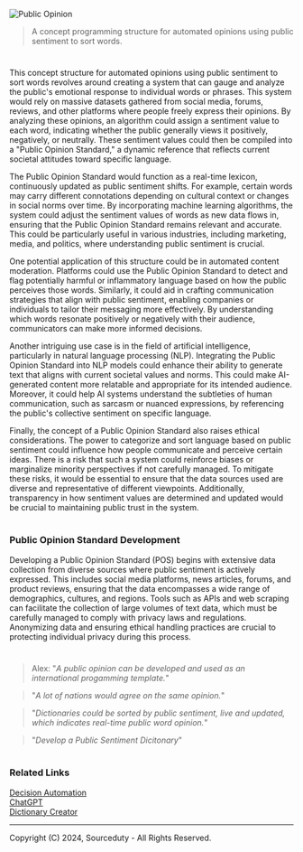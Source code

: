 ![Public Opinion](https://github.com/user-attachments/assets/437f7b03-30c3-44f6-80a3-3296b8590443)

> A concept programming structure for automated opinions using public sentiment to sort words.

#

This concept structure for automated opinions using public sentiment to sort words revolves around creating a system that can gauge and analyze the public's emotional response to individual words or phrases. This system would rely on massive datasets gathered from social media, forums, reviews, and other platforms where people freely express their opinions. By analyzing these opinions, an algorithm could assign a sentiment value to each word, indicating whether the public generally views it positively, negatively, or neutrally. These sentiment values could then be compiled into a "Public Opinion Standard," a dynamic reference that reflects current societal attitudes toward specific language.

The Public Opinion Standard would function as a real-time lexicon, continuously updated as public sentiment shifts. For example, certain words may carry different connotations depending on cultural context or changes in social norms over time. By incorporating machine learning algorithms, the system could adjust the sentiment values of words as new data flows in, ensuring that the Public Opinion Standard remains relevant and accurate. This could be particularly useful in various industries, including marketing, media, and politics, where understanding public sentiment is crucial.

One potential application of this structure could be in automated content moderation. Platforms could use the Public Opinion Standard to detect and flag potentially harmful or inflammatory language based on how the public perceives those words. Similarly, it could aid in crafting communication strategies that align with public sentiment, enabling companies or individuals to tailor their messaging more effectively. By understanding which words resonate positively or negatively with their audience, communicators can make more informed decisions.

Another intriguing use case is in the field of artificial intelligence, particularly in natural language processing (NLP). Integrating the Public Opinion Standard into NLP models could enhance their ability to generate text that aligns with current societal values and norms. This could make AI-generated content more relatable and appropriate for its intended audience. Moreover, it could help AI systems understand the subtleties of human communication, such as sarcasm or nuanced expressions, by referencing the public's collective sentiment on specific language.

Finally, the concept of a Public Opinion Standard also raises ethical considerations. The power to categorize and sort language based on public sentiment could influence how people communicate and perceive certain ideas. There is a risk that such a system could reinforce biases or marginalize minority perspectives if not carefully managed. To mitigate these risks, it would be essential to ensure that the data sources used are diverse and representative of different viewpoints. Additionally, transparency in how sentiment values are determined and updated would be crucial to maintaining public trust in the system.

#
### Public Opinion Standard Development

Developing a Public Opinion Standard (POS) begins with extensive data collection from diverse sources where public sentiment is actively expressed. This includes social media platforms, news articles, forums, and product reviews, ensuring that the data encompasses a wide range of demographics, cultures, and regions. Tools such as APIs and web scraping can facilitate the collection of large volumes of text data, which must be carefully managed to comply with privacy laws and regulations. Anonymizing data and ensuring ethical handling practices are crucial to protecting individual privacy during this process.

#

> Alex: "*A public opinion can be developed and used as an international progamming template.*"

> "*A lot of nations would agree on the same opinion.*"

> "*Dictionaries could be sorted by public sentiment, live and updated, which indicates real-time public word opinion.*"

> "*Develop a Public Sentiment Dicitonary*"

#
### Related Links

[Decision Automation](https://chatgpt.com/g/g-yu3DyIRMI-decision-automation)
<br>
[ChatGPT](https://github.com/sourceduty/ChatGPT)
<br>
[Dictionary Creator](https://chatgpt.com/g/g-eFLhLRqRy-dictionary-creator)

***
Copyright (C) 2024, Sourceduty - All Rights Reserved.
